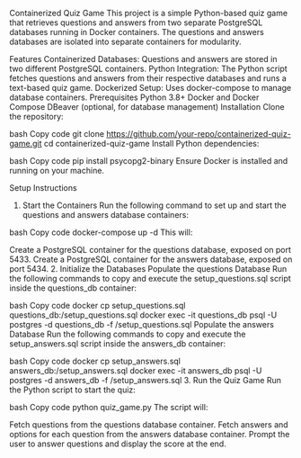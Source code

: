 Containerized Quiz Game
This project is a simple Python-based quiz game that retrieves questions and answers from two separate PostgreSQL databases running in Docker containers. The questions and answers databases are isolated into separate containers for modularity.

Features
Containerized Databases: Questions and answers are stored in two different PostgreSQL containers.
Python Integration: The Python script fetches questions and answers from their respective databases and runs a text-based quiz game.
Dockerized Setup: Uses docker-compose to manage database containers.
Prerequisites
Python 3.8+
Docker and Docker Compose
DBeaver (optional, for database management)
Installation
Clone the repository:

bash
Copy code
git clone https://github.com/your-repo/containerized-quiz-game.git
cd containerized-quiz-game
Install Python dependencies:

bash
Copy code
pip install psycopg2-binary
Ensure Docker is installed and running on your machine.

Setup Instructions
1. Start the Containers
Run the following command to set up and start the questions and answers database containers:

bash
Copy code
docker-compose up -d
This will:

Create a PostgreSQL container for the questions database, exposed on port 5433.
Create a PostgreSQL container for the answers database, exposed on port 5434.
2. Initialize the Databases
Populate the questions Database
Run the following commands to copy and execute the setup_questions.sql script inside the questions_db container:

bash
Copy code
docker cp setup_questions.sql questions_db:/setup_questions.sql
docker exec -it questions_db psql -U postgres -d questions_db -f /setup_questions.sql
Populate the answers Database
Run the following commands to copy and execute the setup_answers.sql script inside the answers_db container:

bash
Copy code
docker cp setup_answers.sql answers_db:/setup_answers.sql
docker exec -it answers_db psql -U postgres -d answers_db -f /setup_answers.sql
3. Run the Quiz Game
Run the Python script to start the quiz:

bash
Copy code
python quiz_game.py
The script will:

Fetch questions from the questions database container.
Fetch answers and options for each question from the answers database container.
Prompt the user to answer questions and display the score at the end.
